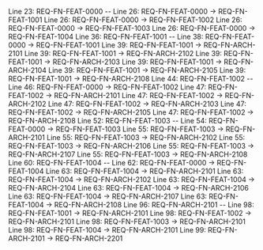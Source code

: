Line 23: REQ-FN-FEAT-0000 --
Line 26: REQ-FN-FEAT-0000 -> REQ-FN-FEAT-1001
Line 26: REQ-FN-FEAT-0000 -> REQ-FN-FEAT-1002
Line 26: REQ-FN-FEAT-0000 -> REQ-FN-FEAT-1003
Line 26: REQ-FN-FEAT-0000 -> REQ-FN-FEAT-1004
Line 36: REQ-FN-FEAT-1001 --
Line 38: REQ-FN-FEAT-0000 -> REQ-FN-FEAT-1001
Line 39: REQ-FN-FEAT-1001 -> REQ-FN-ARCH-2101
Line 39: REQ-FN-FEAT-1001 -> REQ-FN-ARCH-2102
Line 39: REQ-FN-FEAT-1001 -> REQ-FN-ARCH-2103
Line 39: REQ-FN-FEAT-1001 -> REQ-FN-ARCH-2104
Line 39: REQ-FN-FEAT-1001 -> REQ-FN-ARCH-2105
Line 39: REQ-FN-FEAT-1001 -> REQ-FN-ARCH-2108
Line 44: REQ-FN-FEAT-1002 --
Line 46: REQ-FN-FEAT-0000 -> REQ-FN-FEAT-1002
Line 47: REQ-FN-FEAT-1002 -> REQ-FN-ARCH-2101
Line 47: REQ-FN-FEAT-1002 -> REQ-FN-ARCH-2102
Line 47: REQ-FN-FEAT-1002 -> REQ-FN-ARCH-2103
Line 47: REQ-FN-FEAT-1002 -> REQ-FN-ARCH-2105
Line 47: REQ-FN-FEAT-1002 -> REQ-FN-ARCH-2108
Line 52: REQ-FN-FEAT-1003 --
Line 54: REQ-FN-FEAT-0000 -> REQ-FN-FEAT-1003
Line 55: REQ-FN-FEAT-1003 -> REQ-FN-ARCH-2101
Line 55: REQ-FN-FEAT-1003 -> REQ-FN-ARCH-2102
Line 55: REQ-FN-FEAT-1003 -> REQ-FN-ARCH-2106
Line 55: REQ-FN-FEAT-1003 -> REQ-FN-ARCH-2107
Line 55: REQ-FN-FEAT-1003 -> REQ-FN-ARCH-2108
Line 60: REQ-FN-FEAT-1004 --
Line 62: REQ-FN-FEAT-0000 -> REQ-FN-FEAT-1004
Line 63: REQ-FN-FEAT-1004 -> REQ-FN-ARCH-2101
Line 63: REQ-FN-FEAT-1004 -> REQ-FN-ARCH-2102
Line 63: REQ-FN-FEAT-1004 -> REQ-FN-ARCH-2104
Line 63: REQ-FN-FEAT-1004 -> REQ-FN-ARCH-2106
Line 63: REQ-FN-FEAT-1004 -> REQ-FN-ARCH-2107
Line 63: REQ-FN-FEAT-1004 -> REQ-FN-ARCH-2108
Line 96: REQ-FN-ARCH-2101 --
Line 98: REQ-FN-FEAT-1001 -> REQ-FN-ARCH-2101
Line 98: REQ-FN-FEAT-1002 -> REQ-FN-ARCH-2101
Line 98: REQ-FN-FEAT-1003 -> REQ-FN-ARCH-2101
Line 98: REQ-FN-FEAT-1004 -> REQ-FN-ARCH-2101
Line 99: REQ-FN-ARCH-2101 -> REQ-FN-ARCH-2201
